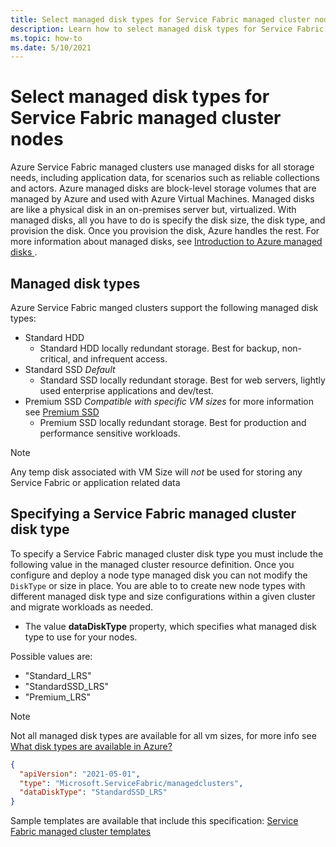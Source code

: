 ```yaml
---
title: Select managed disk types for Service Fabric managed cluster nodes
description: Learn how to select managed disk types for Service Fabric managed cluster nodes and configure in an ARM template.
ms.topic: how-to
ms.date: 5/10/2021
---
```


# Select managed disk types for Service Fabric managed cluster nodes

Azure Service Fabric managed clusters use managed disks for all storage needs, including application data, for scenarios such as reliable collections and actors. Azure managed disks are block-level storage volumes that are managed by Azure and used with Azure Virtual Machines. Managed disks are like a physical disk in an on-premises server but, virtualized. With managed disks, all you have to do is specify the disk size, the disk type, and provision the disk. Once you provision the disk, Azure handles the rest. For more information about managed disks, see [Introduction to Azure managed disks
](../virtual-machines/managed-disks-overview.md).

## Managed disk types

Azure Service Fabric manged clusters support the following managed disk types:
* Standard HDD
    * Standard HDD locally redundant storage. Best for backup, non-critical, and infrequent access. 
* Standard SSD *Default*
    * Standard SSD locally redundant storage. Best for web servers, lightly used enterprise applications and dev/test.
* Premium SSD *Compatible with specific VM sizes* for more information see [Premium SSD](../virtual-machines/disks-types.md#premium-ssds)
    * Premium SSD locally redundant storage. Best for production and performance sensitive workloads.

>[!NOTE]
> Any temp disk associated with VM Size will *not* be used for storing any Service Fabric or application related data

## Specifying a Service Fabric managed cluster disk type

To specify a Service Fabric managed cluster disk type you must include the following value in the managed cluster resource definition. Once you configure and deploy a node type managed disk you can not modify the `DiskType` or size in place. You are able to to create new node types with different managed disk type and size configurations within a given cluster and migrate workloads as needed. 

* The value **dataDiskType** property, which specifies what managed disk type to use for your nodes.

Possible values are:
* "Standard_LRS"
* "StandardSSD_LRS"
* "Premium_LRS"
>[!NOTE]
> Not all managed disk types are available for all vm sizes, for more info see [What disk types are available in Azure?](../virtual-machines/disks-types.md)

```json
{
  "apiVersion": "2021-05-01",
  "type": "Microsoft.ServiceFabric/managedclusters",
  "dataDiskType": "StandardSSD_LRS"
}
```

Sample templates are available that include this specification: [Service Fabric managed cluster templates](https://github.com/Azure-Samples/service-fabric-cluster-templates)
